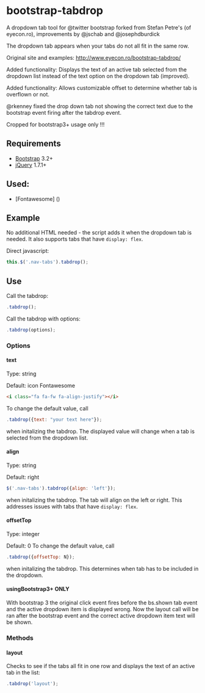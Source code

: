 bootstrap-tabdrop
=================

A dropdown tab tool for @twitter bootstrap forked from Stefan Petre's (of eyecon.ro), improvements by @jschab and @josephdburdick

The dropdown tab appears when your tabs do not all fit in the same row.

Original site and examples: http://www.eyecon.ro/bootstrap-tabdrop/ 

Added functionality: Displays the text of an active tab selected from the dropdown list instead of the text option on the dropdown tab (improved).

Added functionality: Allows customizable offset to determine whether tab is overflown or not.

@rkenney fixed the drop down tab not showing the correct text due to the bootstrap event firing after the tabdrop event.

Cropped for bootstrap3+ usage only !!!

## Requirements

* [Bootstrap](http://twitter.github.com/bootstrap/) 3.2+
* [jQuery](http://jquery.com/) 1.7.1+

## Used:

* [Fontawesome] ()

## Example

No additional HTML needed - the script adds it when the dropdown tab is needed. It also supports tabs that have `display: flex`.

Direct javascript:
```javascript
this.$('.nav-tabs').tabdrop();
```

## Use

Call the tabdrop:
```javascript
.tabdrop();
```

Call the tabdrop with options:
```javascript
.tabdrop(options);
```

### Options

#### text 
Type: string

Default: icon Fontawesome
```html
<i class="fa fa-fw fa-align-justify"></i>
```
To change the default value, call
```javascript
.tabdrop({text: "your text here"});
```
when initalizing the tabdrop. The displayed value will change when a tab is selected from the dropdown list.

#### align 
Type: string

Default: right 
```js
$('.nav-tabs').tabdrop({align: 'left'});
```
when initalizing the tabdrop. The tab will align on the left or right. This addresses issues with tabs that have `display: flex`.

#### offsetTop 
Type: integer

Default: 0
To change the default value, call
```javascript
.tabdrop({offsetTop: N});
```
when initalizing the tabdrop. This determines when tab has to be included in the dropdown.

#### usingBootstrap3+ ONLY

With bootstrap 3 the original click event fires before the bs.shown tab event and the active dropdown item is displayed wrong.
Now the layout call will be ran after the bootstrap event and the correct active dropdown item text will be shown.

### Methods

#### layout 

Checks to see if the tabs all fit in one row and displays the text of an active tab in the list:
```javascript
.tabdrop('layout');
```
